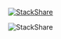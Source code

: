 [![StackShare](http://img.shields.io/badge/tech-stack-0690fa.svg?style=flat)](https://stackshare.io/bitski/my-stack)

![StackShare](https://embed.stackshare.io/stacks/embed/15f0b5358e8289b2ba5b93fa1cf82b)
